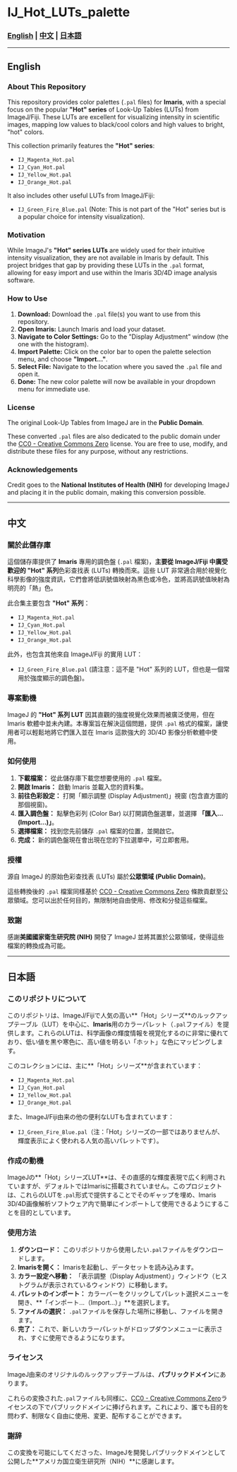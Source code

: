 # IJ_Hot_LUTs_palette

### [English](#english) | [中文](#中文) | [日本語](#日本語)

---

## English

### About This Repository

This repository provides color palettes (`.pal` files) for **Imaris**, with a special focus on the popular **"Hot" series** of Look-Up Tables (LUTs) from ImageJ/Fiji. These LUTs are excellent for visualizing intensity in scientific images, mapping low values to black/cool colors and high values to bright, "hot" colors.

This collection primarily features the **"Hot" series**:
*   `IJ_Magenta_Hot.pal`
*   `IJ_Cyan_Hot.pal`
*   `IJ_Yellow_Hot.pal`
*   `IJ_Orange_Hot.pal`

It also includes other useful LUTs from ImageJ/Fiji:
*   `IJ_Green_Fire_Blue.pal` (Note: This is not part of the "Hot" series but is a popular choice for intensity visualization).

### Motivation

While ImageJ's **"Hot" series LUTs** are widely used for their intuitive intensity visualization, they are not available in Imaris by default. This project bridges that gap by providing these LUTs in the `.pal` format, allowing for easy import and use within the Imaris 3D/4D image analysis software.

### How to Use

1.  **Download:** Download the `.pal` file(s) you want to use from this repository.
2.  **Open Imaris:** Launch Imaris and load your dataset.
3.  **Navigate to Color Settings:** Go to the "Display Adjustment" window (the one with the histogram).
4.  **Import Palette:** Click on the color bar to open the palette selection menu, and choose **"Import..."**.
5.  **Select File:** Navigate to the location where you saved the `.pal` file and open it.
6.  **Done:** The new color palette will now be available in your dropdown menu for immediate use.

### License

The original Look-Up Tables from ImageJ are in the **Public Domain**.

These converted `.pal` files are also dedicated to the public domain under the [CC0 - Creative Commons Zero](https://creativecommons.org/publicdomain/zero/1.0/) license. You are free to use, modify, and distribute these files for any purpose, without any restrictions.

### Acknowledgements

Credit goes to the **National Institutes of Health (NIH)** for developing ImageJ and placing it in the public domain, making this conversion possible.

---

## 中文

### 關於此儲存庫

這個儲存庫提供了 **Imaris** 專用的調色盤 (`.pal` 檔案)，**主要從 ImageJ/Fiji 中廣受歡迎的 "Hot" 系列**色彩查找表 (LUTs) 轉換而來。這些 LUT 非常適合用於視覺化科學影像的強度資訊，它們會將低訊號值映射為黑色或冷色，並將高訊號值映射為明亮的「熱」色。

此合集主要包含 **"Hot" 系列**：
*   `IJ_Magenta_Hot.pal`
*   `IJ_Cyan_Hot.pal`
*   `IJ_Yellow_Hot.pal`
*   `IJ_Orange_Hot.pal`

此外，也包含其他來自 ImageJ/Fiji 的實用 LUT：
*   `IJ_Green_Fire_Blue.pal` (請注意：這不是 "Hot" 系列的 LUT，但也是一個常用於強度顯示的調色盤)。

### 專案動機

ImageJ 的 **"Hot" 系列 LUT** 因其直觀的強度視覺化效果而被廣泛使用，但在 Imaris 軟體中並未內建。本專案旨在解決這個問題，提供 `.pal` 格式的檔案，讓使用者可以輕鬆地將它們匯入並在 Imaris 這款強大的 3D/4D 影像分析軟體中使用。

### 如何使用

1.  **下載檔案：** 從此儲存庫下載您想要使用的 `.pal` 檔案。
2.  **開啟 Imaris：** 啟動 Imaris 並載入您的資料集。
3.  **前往色彩設定：** 打開「顯示調整 (Display Adjustment)」視窗 (包含直方圖的那個視窗)。
4.  **匯入調色盤：** 點擊色彩列 (Color Bar) 以打開調色盤選單，並選擇 **「匯入... (Import...)」**。
5.  **選擇檔案：** 找到您先前儲存 `.pal` 檔案的位置，並開啟它。
6.  **完成：** 新的調色盤現在會出現在您的下拉選單中，可立即套用。

### 授權

源自 ImageJ 的原始色彩查找表 (LUTs) 屬於**公眾領域 (Public Domain)**。

這些轉換後的 `.pal` 檔案同樣基於 [CC0 - Creative Commons Zero](https://creativecommons.org/publicdomain/zero/1.0/) 條款貢獻至公眾領域。您可以出於任何目的，無限制地自由使用、修改和分發這些檔案。

### 致謝

感謝**美國國家衛生研究院 (NIH)** 開發了 ImageJ 並將其置於公眾領域，使得這些檔案的轉換成為可能。

---

## 日本語

### このリポジトリについて

このリポジトリは、ImageJ/Fijiで人気の高い**「Hot」シリーズ**のルックアップテーブル（LUT）を中心に、**Imaris**用のカラーパレット（`.pal`ファイル）を提供します。これらのLUTは、科学画像の輝度情報を視覚化するのに非常に優れており、低い値を黒や寒色に、高い値を明るい「ホット」な色にマッピングします。

このコレクションには、主に**「Hot」シリーズ**が含まれています：
*   `IJ_Magenta_Hot.pal`
*   `IJ_Cyan_Hot.pal`
*   `IJ_Yellow_Hot.pal`
*   `IJ_Orange_Hot.pal`

また、ImageJ/Fiji由来の他の便利なLUTも含まれています：
*   `IJ_Green_Fire_Blue.pal`（注：「Hot」シリーズの一部ではありませんが、輝度表示によく使われる人気の高いパレットです）。

### 作成の動機

ImageJの**「Hot」シリーズLUT**は、その直感的な輝度表現で広く利用されていますが、デフォルトではImarisに搭載されていません。このプロジェクトは、これらのLUTを`.pal`形式で提供することでそのギャップを埋め、Imaris 3D/4D画像解析ソフトウェア内で簡単にインポートして使用できるようにすることを目的としています。

### 使用方法

1.  **ダウンロード：** このリポジトリから使用したい`.pal`ファイルをダウンロードします。
2.  **Imarisを開く：** Imarisを起動し、データセットを読み込みます。
3.  **カラー設定へ移動：** 「表示調整（Display Adjustment）」ウィンドウ（ヒストグラムが表示されているウィンドウ）に移動します。
4.  **パレットのインポート：** カラーバーをクリックしてパレット選択メニューを開き、**「インポート...（Import...）」**を選択します。
5.  **ファイルの選択：** `.pal`ファイルを保存した場所に移動し、ファイルを開きます。
6.  **完了：** これで、新しいカラーパレットがドロップダウンメニューに表示され、すぐに使用できるようになります。

### ライセンス

ImageJ由来のオリジナルのルックアップテーブルは、**パブリックドメイン**にあります。

これらの変換された`.pal`ファイルも同様に、[CC0 - Creative Commons Zero](https://creativecommons.org/publicdomain/zero/1.0/)ライセンスの下でパブリックドメインに捧げられます。これにより、誰でも目的を問わず、制限なく自由に使用、変更、配布することができます。

### 謝辞

この変換を可能にしてくださった、ImageJを開発しパブリックドメインとして公開した**アメリカ国立衛生研究所（NIH）**に感謝します。
